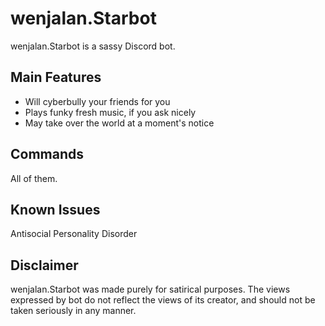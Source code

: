 # wenjalan.Starbot
wenjalan.Starbot is a sassy Discord bot.

## Main Features
- Will cyberbully your friends for you
- Plays funky fresh music, if you ask nicely
- May take over the world at a moment's notice

## Commands
All of them.

## Known Issues
Antisocial Personality Disorder

## Disclaimer
wenjalan.Starbot was made purely for satirical purposes. The views expressed by bot do not reflect the views of its creator, and should not be taken seriously in any manner.